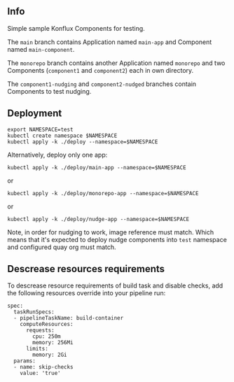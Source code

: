 ## Info

Simple sample Konflux Components for testing.

The `main` branch contains Application named `main-app` and Component named `main-component`.

The `monorepo` branch contains another Application named `monorepo` and two Components (`component1` and `component2`) each in own directory.

The `component1-nudging` and `component2-nudged` branches contain Components to test nudging.

## Deployment

```
export NAMESPACE=test
kubectl create namespace $NAMESPACE
kubectl apply -k ./deploy --namespace=$NAMESPACE
```
Alternatively, deploy only one app:
```
kubectl apply -k ./deploy/main-app --namespace=$NAMESPACE
```
or
```
kubectl apply -k ./deploy/monorepo-app --namespace=$NAMESPACE
```
or
```
kubectl apply -k ./deploy/nudge-app --namespace=$NAMESPACE
```
Note, in order for nudging to work, image reference must match.
Which means that it's expected to deploy nudge components into `test` namespace and configured quay org must match.

## Descrease resources requirements

To descrease resource requirements of build task and disable checks,
add the following resources override into your pipeline run:
```
spec:
  taskRunSpecs:
  - pipelineTaskName: build-container
    computeResources:
      requests:
        cpu: 250m
        memory: 256Mi
      limits:
        memory: 2Gi
  params:
  - name: skip-checks
    value: 'true'
```

